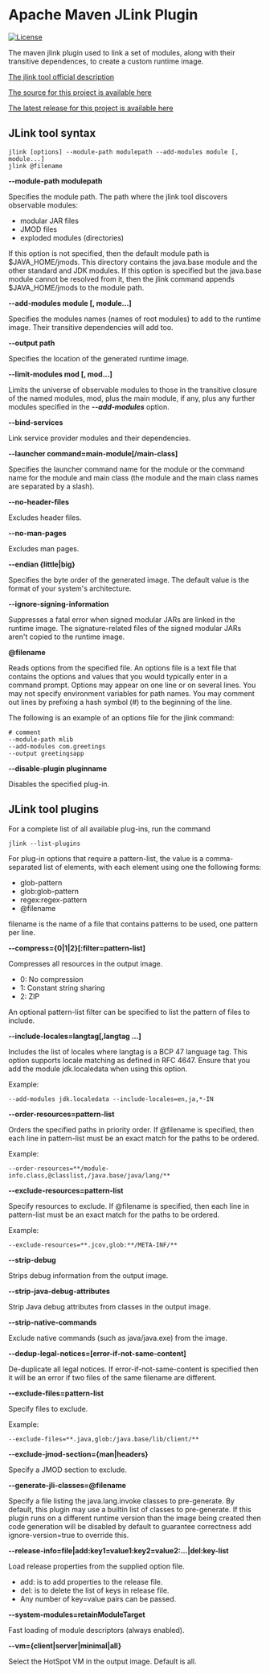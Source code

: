 # Apache Maven JLink Plugin

[![License](https://img.shields.io/github/license/akman/jlink-maven-plugin.svg)](https://github.com/akman/jlink-maven-plugin/blob/master/LICENSE)

The maven jlink plugin used to link a set of modules,
along with their transitive dependences, to create a custom runtime image.

[The jlink tool official description][jlink]

[The source for this project is available here][src]

[The latest release for this project is available here][release]

## JLink tool syntax

```console
jlink [options] --module-path modulepath --add-modules module [, module...]
jlink @filename
```

**--module-path modulepath**

Specifies the module path. The path where the jlink tool discovers
observable modules:

- modular JAR files
- JMOD files
- exploded modules (directories)

If this option is not specified, then the default module path
is $JAVA_HOME/jmods. This directory contains the java.base module and
the other standard and JDK modules. If this option is specified but the
java.base module cannot be resolved from it, then the jlink command
appends $JAVA_HOME/jmods to the module path.

**--add-modules module [, module...]**

Specifies the modules names (names of root modules) to add
to the runtime image.
Their transitive dependencies will add too.

**--output path**

Specifies the location of the generated runtime image.

**--limit-modules mod [, mod...]**

Limits the universe of observable modules to those in the transitive closure
of the named modules, mod, plus the main module, if any, plus any further
modules specified in the ***--add-modules*** option.

**--bind-services**

Link service provider modules and their dependencies.

**--launcher command=main-module[/main-class]**

Specifies the launcher command name for the module or the command name for
the module and main class (the module and the main class names are
separated by a slash).

**--no-header-files**

Excludes header files.

**--no-man-pages**

Excludes man pages.

**--endian {little|big}**

Specifies the byte order of the generated image. The default value is
the format of your system's architecture.

**--ignore-signing-information**

Suppresses a fatal error when signed modular JARs are linked in the runtime
image. The signature-related files of the signed modular JARs aren't copied
to the runtime image.

**@filename**

Reads options from the specified file.
An options file is a text file that contains the options and values
that you would typically enter in a command prompt. Options may appear on
one line or on several lines. You may not specify environment variables
for path names. You may comment out lines by prefixing a hash symbol (#)
to the beginning of the line.

The following is an example of an options file for the jlink command:

```file
# comment
--module-path mlib
--add-modules com.greetings
--output greetingsapp
```

**--disable-plugin pluginname**

Disables the specified plug-in.

## JLink tool plugins

For a complete list of all available plug-ins, run the command

```console
jlink --list-plugins
```

For plug-in options that require a pattern-list, the value is
a comma-separated list of elements, with each element using one
the following forms:

- glob-pattern
- glob:glob-pattern
- regex:regex-pattern
- @filename

filename is the name of a file that contains patterns to be used,
one pattern per line.

**--compress={0|1|2}[:filter=pattern-list]**

Compresses all resources in the output image.

- 0: No compression
- 1: Constant string sharing
- 2: ZIP

An optional pattern-list filter can be specified to list the pattern of
files to include.

**--include-locales=langtag[,langtag ...]**

Includes the list of locales where langtag is a BCP 47 language tag.
This option supports locale matching as defined in RFC 4647. Ensure that you
add the module jdk.localedata when using this option.

Example:

```console
--add-modules jdk.localedata --include-locales=en,ja,*-IN
```

**--order-resources=pattern-list**

Orders the specified paths in priority order. If @filename is specified,
then each line in pattern-list must be an exact match for the paths
to be ordered.

Example:

```console
--order-resources=**/module-info.class,@classlist,/java.base/java/lang/**
```

**--exclude-resources=pattern-list**

Specify resources to exclude. If @filename is specified,
then each line in pattern-list must be an exact match for the paths
to be ordered.

Example:

```console
--exclude-resources=**.jcov,glob:**/META-INF/**
```

**--strip-debug**

Strips debug information from the output image.

**--strip-java-debug-attributes**

Strip Java debug attributes from classes in the output image.

**--strip-native-commands**

Exclude native commands (such as java/java.exe) from the image.

**--dedup-legal-notices=[error-if-not-same-content]**

De-duplicate all legal notices. If error-if-not-same-content is
specified then it will be an error if two files of the same filename
are different.

**--exclude-files=pattern-list**

Specify files to exclude.

Example:

```console
--exclude-files=**.java,glob:/java.base/lib/client/**
```

**--exclude-jmod-section={man|headers}**

Specify a JMOD section to exclude.

**--generate-jli-classes=@filename**

Specify a file listing the java.lang.invoke classes to pre-generate.
By default, this plugin may use a builtin list of classes to pre-generate.
If this plugin runs on a different runtime version than the image being
created then code generation will be disabled by default to guarantee
correctness add ignore-version=true to override this.

**--release-info=file|add:key1=value1:key2=value2:...|del:key-list**

Load release properties from the supplied option file.

- add: is to add properties to the release file.
- del: is to delete the list of keys in release file.
- Any number of key=value pairs can be passed.

**--system-modules=retainModuleTarget**

Fast loading of module descriptors (always enabled).

**--vm={client|server|minimal|all}**

Select the HotSpot VM in the output image. Default is all.

[src]: https://github.com/akman/jlink-maven-plugin
[release]: https://github.com/akman/jlink-maven-plugin/releases/latest
[jlink]: https://docs.oracle.com/en/java/javase/14/docs/specs/man/jlink.html
